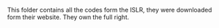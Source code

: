 This folder contains all the codes form the ISLR, they were downloaded form their website. They own the full right.
